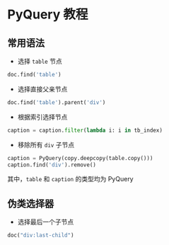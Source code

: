 # PyQuery 教程

## 常用语法

- 选择 `table` 节点

```python
doc.find('table')
```

- 选择直接父亲节点

```python
doc.find('table').parent('div')
```

- 根据索引选择节点

```python
caption = caption.filter(lambda i: i in tb_index)
```

- 移除所有 `div` 子节点

```python
caption = PyQuery(copy.deepcopy(table.copy()))
caption.find('div').remove()
```

其中，`table` 和 `caption` 的类型均为 PyQuery

## 伪类选择器

- 选择最后一个子节点

```python
doc("div:last-child")
```
